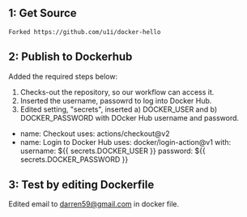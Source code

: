 ## 1: Get Source

`Forked https://github.com/u1i/docker-hello`

## 2: Publish to Dockerhub
Added the required steps below:

1) Checks-out the repository, so our workflow can access it.
2) Inserted the username, passowrd to log into Docker Hub.
3) Edited setting, "secrets", inserted a) DOCKER_USER and b) DOCKER_PASSWORD with DOcker Hub username and password.
 -
    name: Checkout 
    uses: actions/checkout@v2
 -
    name: Login to Docker Hub
    uses: docker/login-action@v1
    with:
       username: ${{ secrets.DOCKER_USER }}
       password: ${{ secrets.DOCKER_PASSWORD }}

## 3: Test by editing Dockerfile
Edited email to darren59@gmail.com in docker file.
